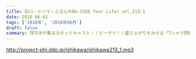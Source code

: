 ```yaml
---
title: 石川・ホンマ・ぶるんのBe-SIDE Your Life! vol.213-1
date: 2010-06-01
tags: ['2010年', '2010年06月']
draft: false
summary: 保守派が集まるポッドキャスト！！ビーサイ！！盛り上がりをみせる「Tシャツ問題」・・・重大なお知らせもあるよ。いったいどうなる！？NAMAE
---
```


http://project-phi.ddo.jp/ishikawa/ishikawa213_1.mp3
